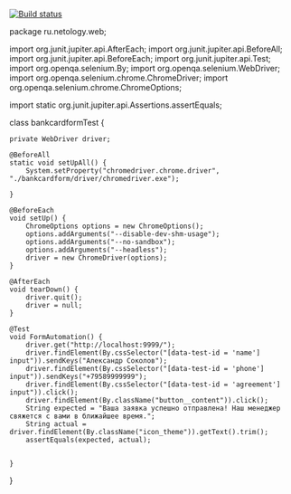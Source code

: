 [![Build status](https://ci.appveyor.com/api/projects/status/jl1j8fsurb4bpsvv?svg=true)](https://ci.appveyor.com/project/osyualex/bankcardform)


package ru.netology.web;

import org.junit.jupiter.api.AfterEach;
import org.junit.jupiter.api.BeforeAll;
import org.junit.jupiter.api.BeforeEach;
import org.junit.jupiter.api.Test;
import org.openqa.selenium.By;
import org.openqa.selenium.WebDriver;
import org.openqa.selenium.chrome.ChromeDriver;
import org.openqa.selenium.chrome.ChromeOptions;

import static org.junit.jupiter.api.Assertions.assertEquals;

class bankcardformTest {

    private WebDriver driver;

    @BeforeAll
    static void setUpAll() {
        System.setProperty("chromedriver.chrome.driver", "./bankcardform/driver/chromedriver.exe");

    }

    @BeforeEach
    void setUp() {
        ChromeOptions options = new ChromeOptions();
        options.addArguments("--disable-dev-shm-usage");
        options.addArguments("--no-sandbox");
        options.addArguments("--headless");
        driver = new ChromeDriver(options);
    }

    @AfterEach
    void tearDown() {
        driver.quit();
        driver = null;
    }

    @Test
    void FormAutomation() {
        driver.get("http://localhost:9999/");
        driver.findElement(By.cssSelector("[data-test-id = 'name'] input")).sendKeys("Александр Соколов");
        driver.findElement(By.cssSelector("[data-test-id = 'phone'] input")).sendKeys("+79589999999");
        driver.findElement(By.cssSelector("[data-test-id = 'agreement'] input")).click();
        driver.findElement(By.className("button__content")).click();
        String expected = "Ваша заявка успешно отправлена! Наш менеджер свяжется с вами в ближайшее время.";
        String actual = driver.findElement(By.className("icon_theme")).getText().trim();
        assertEquals(expected, actual);


    }


}
